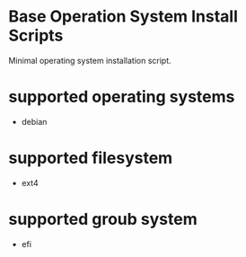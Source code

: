 # Base Operation System Install Scripts

Minimal operating system installation script.

# supported operating systems
* debian

# supported filesystem
* ext4

# supported groub system
* efi




